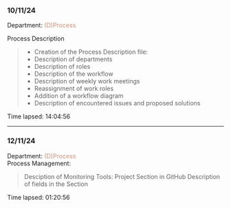 ### 10/11/24
Department: <span style="color:#CE9178;">(D)Process</span>   

Process Description
>- Creation of the Process Description file:
>  - Description of departments
>  - Description of roles
>  - Description of the workflow
>  - Description of weekly work meetings
>  - Reassignment of work roles
>  - Addition of a workflow diagram
>  - Description of encountered issues and proposed solutions

Time lapsed: 14:04:56

---
### 12/11/24
Department: <span style="color:#CE9178;">(D)Process</span>  
Process Management:
> Desciption of Monitoring Tools: Project Section in GitHub
> Description of fields in the Section

Time lapsed: 01:20:56